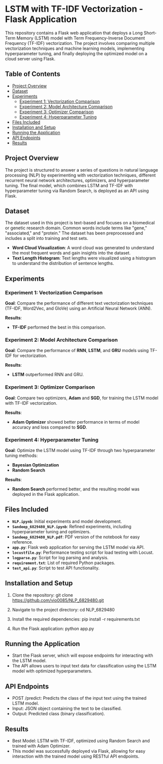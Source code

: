 # LSTM with TF-IDF Vectorization - Flask Application

This repository contains a Flask web application that deploys a Long Short-Term Memory (LSTM) model with Term Frequency-Inverse Document Frequency (TF-IDF) vectorization. The project involves comparing multiple vectorization techniques and machine learning models, implementing hyperparameter tuning, and finally deploying the optimized model on a cloud server using Flask.

## Table of Contents
- [Project Overview](#project-overview)
- [Dataset](#dataset)
- [Experiments](#experiments)
  - [Experiment 1: Vectorization Comparison](#experiment-1-vectorization-comparison)
  - [Experiment 2: Model Architecture Comparison](#experiment-2-model-architecture-comparison)
  - [Experiment 3: Optimizer Comparison](#experiment-3-optimizer-comparison)
  - [Experiment 4: Hyperparameter Tuning](#experiment-4-hyperparameter-tuning)
- [Files Included](#files-included)
- [Installation and Setup](#installation-and-setup)
- [Running the Application](#running-the-application)
- [API Endpoints](#api-endpoints)
- [Results](#results)

## Project Overview

The project is structured to answer a series of questions in natural language processing (NLP) by experimenting with vectorization techniques, different recurrent neural network architectures, optimizers, and hyperparameter tuning. The final model, which combines LSTM and TF-IDF with hyperparameter tuning via Random Search, is deployed as an API using Flask.

## Dataset

The dataset used in this project is text-based and focuses on a biomedical or genetic research domain. Common words include terms like "gene," "associated," and "protein." The dataset has been preprocessed and includes a split into training and test sets.

- **Word Cloud Visualization**: A word cloud was generated to understand the most frequent words and gain insights into the dataset.
- **Text Length Histogram**: Text lengths were visualized using a histogram to understand the distribution of sentence lengths.

## Experiments

### Experiment 1: Vectorization Comparison

**Goal**: Compare the performance of different text vectorization techniques (TF-IDF, Word2Vec, and GloVe) using an Artificial Neural Network (ANN).

**Results**: 
- **TF-IDF** performed the best in this comparison.

### Experiment 2: Model Architecture Comparison

**Goal**: Compare the performance of **RNN**, **LSTM**, and **GRU** models using TF-IDF for vectorization.

**Results**: 
- **LSTM** outperformed RNN and GRU.

### Experiment 3: Optimizer Comparison

**Goal**: Compare two optimizers, **Adam** and **SGD**, for training the LSTM model with TF-IDF vectorization.

**Results**: 
- **Adam Optimizer** showed better performance in terms of model accuracy and loss compared to **SGD**.

### Experiment 4: Hyperparameter Tuning

**Goal**: Optimize the LSTM model using TF-IDF through two hyperparameter tuning methods:
- **Bayesian Optimization**
- **Random Search**

**Results**: 
- **Random Search** performed better, and the resulting model was deployed in the Flask application.

## Files Included

- **`NLP.ipynb`**: Initial experiments and model development.
- **`Sandeep_6829480_NLP.ipynb`**: Refined experiments, including hyperparameter tuning and optimizers.
- **`Sandeep_6829480_NLP.pdf`**: PDF version of the notebook for easy reference.
- **`app.py`**: Flask web application for serving the LSTM model via API.
- **`locustfile.py`**: Performance testing script for load testing with Locust.
- **`logparse.py`**: Script for log parsing and analysis.
- **`requirement.txt`**: List of required Python packages.
- **`test_api.py`**: Script to test API functionality.

## Installation and Setup

1. Clone the repository:
   git clone https://github.com/vio0085/NLP_6829480.git

2. Navigate to the project directory:
     cd NLP_6829480

3. Install the required dependencies:
     pip install -r requirements.txt

4. Run the Flask application:
     python app.py

## Running the Application

- Start the Flask server, which will expose endpoints for interacting with the LSTM model.
- The API allows users to input text data for classification using the LSTM model with optimized hyperparameters.

## API Endpoints

- POST /predict: Predicts the class of the input text using the trained LSTM model.
- Input: JSON object containing the text to be classified.
- Output: Predicted class (binary classification).

## Results

- Best Model: LSTM with TF-IDF, optimized using Random Search and trained with Adam Optimizer.
- This model was successfully deployed via Flask, allowing for easy interaction with the trained model using RESTful API endpoints.
